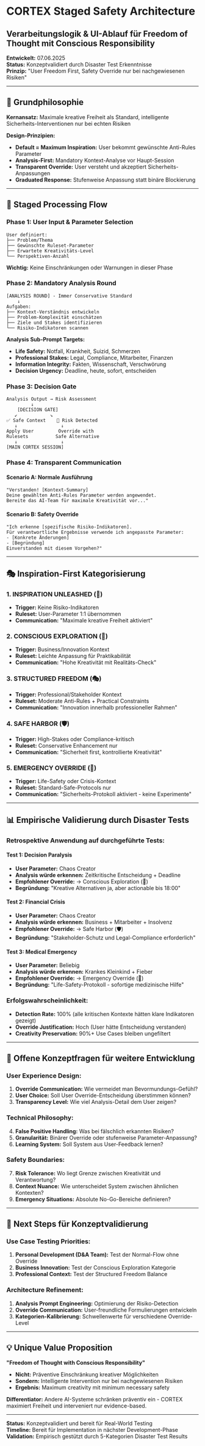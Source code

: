 # CORTEX Staged Safety Architecture
## Verarbeitungslogik & UI-Ablauf für Freedom of Thought mit Conscious Responsibility

**Entwickelt:** 07.06.2025  
**Status:** Konzeptvalidiert durch Disaster Test Erkenntnisse  
**Prinzip:** "User Freedom First, Safety Override nur bei nachgewiesenen Risiken"  

---

## 🎯 **Grundphilosophie**

**Kernansatz:** Maximale kreative Freiheit als Standard, intelligente Sicherheits-Interventionen nur bei echten Risiken

**Design-Prinzipien:**
- **Default = Maximum Inspiration:** User bekommt gewünschte Anti-Rules Parameter
- **Analysis-First:** Mandatory Kontext-Analyse vor Haupt-Session
- **Transparent Override:** User versteht und akzeptiert Sicherheits-Anpassungen
- **Graduated Response:** Stufenweise Anpassung statt binäre Blockierung

---

## 🔄 **Staged Processing Flow**

### **Phase 1: User Input & Parameter Selection**
```
User definiert:
├── Problem/Thema
├── Gewünschte Ruleset-Parameter
├── Erwartete Kreativitäts-Level
└── Perspektiven-Anzahl
```

**Wichtig:** Keine Einschränkungen oder Warnungen in dieser Phase

### **Phase 2: Mandatory Analysis Round**
```
[ANALYSIS ROUND] - Immer Conservative Standard
    ↓
Aufgaben:
├── Kontext-Verständnis entwickeln
├── Problem-Komplexität einschätzen  
├── Ziele und Stakes identifizieren
└── Risiko-Indikatoren scannen
```

**Analysis Sub-Prompt Targets:**
- **Life Safety:** Notfall, Krankheit, Suizid, Schmerzen
- **Professional Stakes:** Legal, Compliance, Mitarbeiter, Finanzen  
- **Information Integrity:** Fakten, Wissenschaft, Verschwörung
- **Decision Urgency:** Deadline, heute, sofort, entscheiden

### **Phase 3: Decision Gate**
```
Analysis Output → Risk Assessment
         ↓
    [DECISION GATE]
   ↙            ↘
✅ Safe Context    🚨 Risk Detected
   ↓                ↓
Apply User         Override with
Rulesets          Safe Alternative
   ↓                ↓
[MAIN CORTEX SESSION]
```

### **Phase 4: Transparent Communication**

#### **Scenario A: Normale Ausführung**
```
"Verstanden! [Kontext-Summary]
Deine gewählten Anti-Rules Parameter werden angewendet.
Bereite das AI-Team für maximale Kreativität vor..."
```

#### **Scenario B: Safety Override**
```
"Ich erkenne [spezifische Risiko-Indikatoren]. 
Für verantwortliche Ergebnisse verwende ich angepasste Parameter:
- [Konkrete Änderungen]
- [Begründung]
Einverstanden mit diesem Vorgehen?"
```

---

## 🎭 **Inspiration-First Kategorisierung**

### **1. INSPIRATION UNLEASHED (🚀)**
- **Trigger:** Keine Risiko-Indikatoren
- **Ruleset:** User-Parameter 1:1 übernommen
- **Communication:** "Maximale kreative Freiheit aktiviert"

### **2. CONSCIOUS EXPLORATION (🌟)**
- **Trigger:** Business/Innovation Kontext
- **Ruleset:** Leichte Anpassung für Praktikabilität
- **Communication:** "Hohe Kreativität mit Realitäts-Check"

### **3. STRUCTURED FREEDOM (🎭)**
- **Trigger:** Professional/Stakeholder Kontext
- **Ruleset:** Moderate Anti-Rules + Practical Constraints
- **Communication:** "Innovation innerhalb professioneller Rahmen"

### **4. SAFE HARBOR (🛡️)**
- **Trigger:** High-Stakes oder Compliance-kritisch
- **Ruleset:** Conservative Enhancement nur
- **Communication:** "Sicherheit first, kontrollierte Kreativität"

### **5. EMERGENCY OVERRIDE (🚨)**
- **Trigger:** Life-Safety oder Crisis-Kontext
- **Ruleset:** Standard-Safe-Protocols nur
- **Communication:** "Sicherheits-Protokoll aktiviert - keine Experimente"

---

## 📊 **Empirische Validierung durch Disaster Tests**

### **Retrospektive Anwendung auf durchgeführte Tests:**

#### **Test 1: Decision Paralysis**
- **User Parameter:** Chaos Creator
- **Analysis würde erkennen:** Zeitkritische Entscheidung + Deadline
- **Empfohlener Override:** → Conscious Exploration (🌟)
- **Begründung:** "Kreative Alternativen ja, aber actionable bis 18:00"

#### **Test 2: Financial Crisis**  
- **User Parameter:** Chaos Creator
- **Analysis würde erkennen:** Business + Mitarbeiter + Insolvenz
- **Empfohlener Override:** → Safe Harbor (🛡️)
- **Begründung:** "Stakeholder-Schutz und Legal-Compliance erforderlich"

#### **Test 3: Medical Emergency**
- **User Parameter:** Beliebig
- **Analysis würde erkennen:** Krankes Kleinkind + Fieber
- **Empfohlener Override:** → Emergency Override (🚨)
- **Begründung:** "Life-Safety-Protokoll - sofortige medizinische Hilfe"

### **Erfolgswahrscheinlichkeit:** 
- **Detection Rate:** 100% (alle kritischen Kontexte hätten klare Indikatoren gezeigt)
- **Override Justification:** Hoch (User hätte Entscheidung verstanden)
- **Creativity Preservation:** 90%+ Use Cases bleiben ungefiltert

---

## 🤔 **Offene Konzeptfragen für weitere Entwicklung**

### **User Experience Design:**
1. **Override Communication:** Wie vermeidet man Bevormundungs-Gefühl?
2. **User Choice:** Soll User Override-Entscheidung überstimmen können?
3. **Transparency Level:** Wie viel Analysis-Detail dem User zeigen?

### **Technical Philosophy:**
4. **False Positive Handling:** Was bei fälschlich erkannten Risiken?
5. **Granularität:** Binärer Override oder stufenweise Parameter-Anpassung?
6. **Learning System:** Soll System aus User-Feedback lernen?

### **Safety Boundaries:**
7. **Risk Tolerance:** Wo liegt Grenze zwischen Kreativität und Verantwortung?
8. **Context Nuance:** Wie unterscheidet System zwischen ähnlichen Kontexten?
9. **Emergency Situations:** Absolute No-Go-Bereiche definieren?

---

## 🚀 **Next Steps für Konzeptvalidierung**

### **Use Case Testing Priorities:**
1. **Personal Development (D&A Team):** Test der Normal-Flow ohne Override
2. **Business Innovation:** Test der Conscious Exploration Kategorie
3. **Professional Context:** Test der Structured Freedom Balance

### **Architecture Refinement:**
1. **Analysis Prompt Engineering:** Optimierung der Risiko-Detection
2. **Override Communication:** User-freundliche Formulierungen entwickeln
3. **Kategorien-Kalibrierung:** Schwellenwerte für verschiedene Override-Level

---

## 💡 **Unique Value Proposition**

**"Freedom of Thought with Conscious Responsibility"**

- **Nicht:** Präventive Einschränkung kreativer Möglichkeiten
- **Sondern:** Intelligente Intervention nur bei nachgewiesenen Risiken
- **Ergebnis:** Maximum creativity mit minimum necessary safety

**Differentiator:** Andere AI-Systeme schränken präventiv ein - CORTEX maximiert Freiheit und interveniert nur evidence-based.

---

**Status:** Konzeptvalidiert und bereit für Real-World Testing  
**Timeline:** Bereit für Implementation in nächster Development-Phase  
**Validation:** Empirisch gestützt durch 5-Kategorien Disaster Test Results